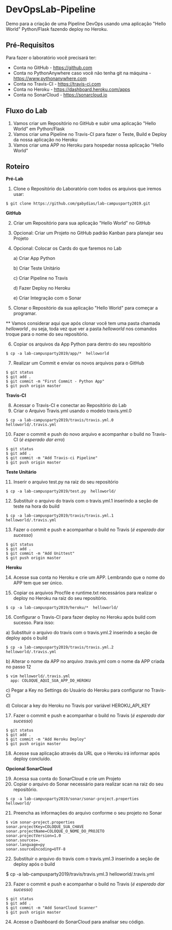 # DevOpsLab-Pipeline
Demo para a criação de uma Pipeline DevOps usando uma aplicação "Hello World" Python/Flask fazendo deploy no Heroku.

## Pré-Requisitos

Para fazer o laboratório você precisará ter:
- Conta no GitHub - https://github.com
- Conta no PythonAnywhere  caso você não tenha git na máquina -  https://www.pythonanywhere.com
- Conta no Travis-CI - https://travis-ci.com
- Conta no Heroku - https://dashboard.heroku.com/apps
- Conta no SonarCloud - https://sonarcloud.io

## Fluxo do Lab 

1. Vamos criar um Repositório no GitHub e subir uma aplicação "Hello World" em Python/Flask
2. Vamos criar uma Pipeline no Travis-CI para fazer o Teste, Build e Deploy da nossa aplicação no Heroku
3. Vamos criar uma APP no Heroku para hospedar nossa aplicação "Hello World"

## Roteiro

**Pré-Lab** 

1) Clone o Repositório do Laboratório com todos os arquivos que iremos usar:
```
$ git clone https://github.com/gabydias/lab-campusparty2019.git
```

**GitHub** 

2) Criar um Repositório para sua aplicação "Hello World" no GitHub
3) Opcional: Criar um Projeto no GitHub padrão Kanban para planejar seu Projeto
4) Opcional: Colocar os Cards do que faremos no Lab 

	a) Criar App Python
	
	b) Criar Teste Unitário
	
	c) Criar Pipeline no Travis
	
	d) Fazer Deploy no Heroku
	
	e) Criar Integração com o Sonar

5) Clonar o Repositório da sua aplicação "Hello World" para começar a programar. 

** Vamos considerar aqui que após clonar você tem uma pasta chamada   *helloworld* , ou seja, toda vez que ver a pasta *helloworld* nos comandos troque para o nome do seu repositório.

6) Copiar os arquivos da App Python para dentro do seu repositório

```
$ cp -a lab-campusparty2019/app/*  helloworld
```

7) Realizar um Commit e enviar os novos arquivos para o GitHub

```
$ git status
$ git add .
$ git commit -m "First Commit - Python App"
$ git push origin master
```

**Travis-CI**

8) Acessar o Travis-CI e conectar ao Repositório do Lab
9) Criar o Arquivo Travis.yml usando o modelo travis.yml.0

```
$ cp -a lab-campusparty2019/travis/travis.yml.0  helloworld/.travis.yml
```

10) Fazer o commit e push do novo arquivo e acompanhar o build no Travis-CI (*é esperado dar erro*)
```
$ git status
$ git add .
$ git commit -m "Add Travis-ci Pipeline"
$ git push origin master
```

**Teste Unitário** 

11) Inserir o arquivo test.py na raiz do seu repositório 
```
$ cp -a lab-campusparty2019/test.py  helloworld/
```
12) Substituir o arquivo do travis com o travis.yml.1 inserindo a seção de teste na hora do build

```
$ cp -a lab-campusparty2019/travis/travis.yml.1  helloworld/.travis.yml
```

13) Fazer o commit e  push e acompanhar o build no Travis (*é esperado dar sucesso*)

```
$ git status
$ git add .
$ git commit -m "Add Unittest"
$ git push origin master
```

**Heroku**

14) Acesse sua conta no Heroku e crie um APP. Lembrando que o nome do APP tem que ser único.

15) Copiar os arquivos Procfile e runtime.txt necessários para realizar o deploy no Heroku na raiz do seu repositório.

```
$ cp -a lab-campusparty2019/heroku/*  helloworld/
```

16) Configurar o Travis-CI para fazer deploy no Heroku após build com sucesso. Para isso:

a) Substituir o arquivo do travis com o travis.yml.2 inserindo a seção de deploy após o build
```
$ cp -a lab-campusparty2019/travis/travis.yml.2  helloworld/.travis.yml
```

b) Alterar o nome da APP no arquivo .travis.yml com o nome da APP criada no passo 12
```
$ vim helloworld/.travis.yml
  app: COLOQUE_AQUI_SUA_APP_DO_HEROKU
```

c) Pegar a Key no Settings do Usuário do Heroku para configurar no Travis-CI

d) Colocar a key do Heroku no Travis por variável HEROKU_API_KEY

17) Fazer o commit e  push e acompanhar o build no Travis (*é esperado dar sucesso*)

```
$ git status
$ git add .
$ git commit -m "Add Heroku Deploy"
$ git push origin master
```

18) Acesse sua aplicação através da URL que o Heroku irá informar após deploy concluído.


**Opcional SonarCloud**

19) Acessa sua conta do SonarCloud e crie um Projeto
20) Copiar o arquivo do Sonar necessário para realizar scan na raiz do seu repositório.

```
$ cp -a lab-campusparty2019/sonar/sonar-project.properties  helloworld/
```
21) Preencha as informações do arquivo conforme o seu projeto no Sonar
```
$ vim sonar-project.properties
sonar.projectKey=COLOQUE_SUA_CHAVE
sonar.projectName=COLOQUE_O_NOME_DO_PROJETO
sonar.projectVersion=1.0
sonar.sources=.
sonar.language=py
sonar.sourceEncoding=UTF-8
```

22) Substituir o arquivo do travis com o travis.yml.3 inserindo a seção de deploy após o build

$ cp -a lab-campusparty2019/travis/travis.yml.3  helloworld/.travis.yml


23) Fazer o commit e  push e acompanhar o build no Travis (*é esperado dar sucesso*)

```
$ git status
$ git add .
$ git commit -m "Add SonarCloud Scanner"
$ git push origin master
```

24) Acesse o Dashboard do SonarCloud para analisar seu código.
